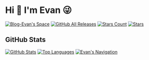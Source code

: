 # Hi 👋 I'm Evan 😜

[![Blog-Evan's Space](https://img.shields.io/badge/Blog-Evan's%20Space-black?logo=blog&color=FE3A83)](https://evan.xin)
[![GitHub All Releases](https://img.shields.io/github/downloads/EvanTop/EvanNav/total.svg?color=FE3A83)](https://github.com/EvanTop/EvanNav/releases)
[![Stars Count](https://img.shields.io/badge/Stars-21-FE3A83)](https://github.com/EvanTop/EvanNav/stargazers)
[![Stars](https://img.shields.io/github/stars/EvanTop/EvanNav)](https://github.com/EvanTop/EvanNav/stargazers)

## GitHub Stats

[![GitHub Stats](https://github-readme-stats.vercel.app/api?username=EvanTop&show_icons=true&count_private=true&theme=radical )](https://github.com/EvanTop )
[![Top Languages](https://github-readme-stats.vercel.app/api/top-langs/?username=EvanTop&layout=compact&theme=radical )](https://github.com/EvanTop )
[![Evan's Navigation](https://i.imgur.com/wCWphmu.png)](https://github.com/EvanTop/EvanNav/releases/tag/EvanNav_v6.1 )
